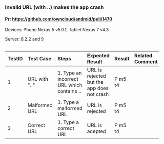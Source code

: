 ###  Invalid URL (with ..) makes the app crash 

#### Pr: https://github.com/owncloud/android/pull/1470

Devices: Phone Nexus 5 v5.0.1, Tablet Nexus 7 v4.3

Server: 8.2.2 and 9


---

 
TestID | Test Case | Steps | Expected Result | Result | Related Comment
:------------ | :------------- | :------------- | :-------------- | :----- | :------
| 1 | URL with ".."   |  1. Type an incorrect URL which contains .. |  URL is rejected but the app does not crash  | P m5 t4
| 2 | Malformed URL |  1. Type a malformed URL |  URL is rejected  | P m5 t4
| 3 | Correct URL |  1. Type a correct URL |  URL is acepted  | P m5 t4
